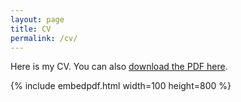```yaml
---
layout: page
title: CV
permalink: /cv/
---
```


Here is my CV. You can also [download the PDF here](https://drive.google.com/file/d/0B-yAdp5D_qlrd01DSEdaOEtKQWc/view?usp=sharing).

{% include embedpdf.html width=100 height=800 %}


